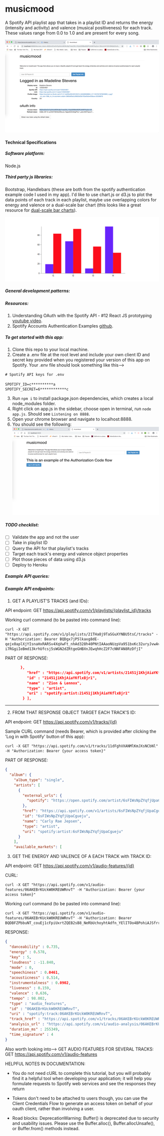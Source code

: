 # musicmood
A Spotify API playlist app that takes in a playlist ID and returns the energy (intensity and activity) and valence (musical positiveness) for each track. These values range from 0.0 to 1.0 and are present for every song.

![screenshot](images/screenshot.png)


#### Technical Specifications

##### Software platform: 
Node.js 
##### Third party js libraries:  
Bootstrap, Handlebars (these are both from the spotify authentication example code I used in my app). I'd like to use chart.js or d3.js to plot the data points of each track in each playlist, maybe use overlapping colors for energy and valence or a dual-scale bar chart (this looks like a great resource for [dual-scale bar charts](https://medium.com/@vaibhavkumar_19430/how-to-create-a-grouped-bar-chart-in-d3-js-232c54f85894)). 

![screenshot](images/screenshot3.png)

##### General development patterns: 

##### Resources:
1. Understanding OAuth with the Spotify API - #12 React JS prototyping [youtube video](https://www.youtube.com/watch?v=f5OLDvwP-Ug).
2. Spotify Accounts Authentication Examples [github](https://github.com/spotify/web-api-auth-examples).

##### To get started with this app:
1. Clone this repo to your local machine.
2. Create a .env file at the root level and include your own client ID and secret key provided when you registered your version of this app on Spotify. Your .env file should look something like this-->
```
# Spotify API keys for .env

SPOTIFY_ID=c**********a
SPOTIFY_SECRET=6************c
```
3. Run ```npm i``` to install package.json dependencies, which creates a local node_modules folder. 
4. Right click on app.js in the sidebar, choose open in terminal, run ```node app.js```. Should see ```Listening on 8888```.
5. Open your chrome browser and navigate to localhost:8888.
6. You should see the following:
![screenshot](images/screenshot2.png)

##### TODO checklist:
- [ ] Validate the app and not the user
- [ ] Take in playlist ID
- [ ] Query the API for that playlist's tracks
- [ ] Target each track's energy and valence object properties 
- [ ] Plot those pieces of data using d3.js
- [ ] Deploy to Heroku
 
##### Example API queries: 

##### Example API endpoints: 

1. GET A PLAYLIST’S TRACKS (and IDs):

API endpoint:
GET https://api.spotify.com/v1/playlists/{playlist_id}/tracks

Working curl command (to be pasted into command line):
```
curl -X GET "https://api.spotify.com/v1/playlists/21THa8j9TaSGuXYNBU5tsC/tracks" -H "Authorization: Bearer BQDgx7jP5lkaxg8dE-qejx0aplXjYIsnaHxRARSv4XqVwFt_nhAd328h40PNtIAAaoNUzpVa951bxKc32uryJvwAvStDoDbP8-i7RGgiIeBmd13krhUfcsj5sWGN2dZRtgeGHBXnJEwqhHcZ2F7cNNFAN8RzDfjI"
```

PART OF RESPONSE:
```json
       },
          "href" : "https://api.spotify.com/v1/artists/21451j1KhjAiaYKflxBjr1",
          "id" : "21451j1KhjAiaYKflxBjr1",
          "name" : "Zion & Lennox",
          "type" : "artist",
          "uri" : "spotify:artist:21451j1KhjAiaYKflxBjr1"
        } ],
```
-----
2. FROM THAT RESPONSE OBJECT TARGET EACH TRACK’S ID:

API endpoint:
GET https://api.spotify.com/v1/tracks/{id}

Sample CURL command (needs Bearer, which is provided after clicking the 'Log in with Spotify' button of this app):
```
curl -X GET "https://api.spotify.com/v1/tracks/11dFghVXANMlKmJXsNCbNl" -H "Authorization: Bearer {your access token}"
```

PART OF RESPONSE: 
```json
{
  "album": {
    "album_type": "single",
    "artists": [
      {
        "external_urls": {
          "spotify": "https://open.spotify.com/artist/6sFIWsNpZYqfjUpaCgueju"
        },
        "href": "https://api.spotify.com/v1/artists/6sFIWsNpZYqfjUpaCgueju",
        "id": "6sFIWsNpZYqfjUpaCgueju",
        "name": "Carly Rae Jepsen",
        "type": "artist",
        "uri": "spotify:artist:6sFIWsNpZYqfjUpaCgueju"
      }
    ],
    "available_markets": [
```

3. GET THE ENERGY AND VALENCE OF A EACH TRACK with TRACK ID:

API endpoint:
GET https://api.spotify.com/v1/audio-features/{id}

CURL:
```
curl -X GET "https://api.spotify.com/v1/audio-features/06AKEBrKUckW0KREUWRnvT" -H "Authorization: Bearer {your access token}"
```

Working curl command (to be pasted into command line):
```
curl -X GET "https://api.spotify.com/v1/audio-features/06AKEBrKUckW0KREUWRnvT" -H "Authorization: Bearer BQDBFZPbbuNT_couEj1cFpiUxrtZQEB2sB8_NeRbUchoyhtAdfn_YElITOo4BPohiAJSfrrtLghlQR7NkBSRzTMTrcYv9pl9QUT5NzvmKqls92A0BxQQ84hpFo8Wt8uE4o2M1xp5dATur7Q11za3LJvPG4pUi4lW&refresh_token=AQD7d1PjBMJ20CBiHkhyoIsw9wtm_Hc5ifgznAMEWS9EeyVPMyds6KUEssG50vcdGQTLqM9B2evhz8GH_REpREK0O6BkaiZWXpTwFzW1MELz9qW5XMRCi4QtYen4cNYalAnPsA"
```

RESPONSE:
```json
{
  "danceability" : 0.735,
  "energy" : 0.578,
  "key" : 5,
  "loudness" : -11.840,
  "mode" : 0,
  "speechiness" : 0.0461,
  "acousticness" : 0.514,
  "instrumentalness" : 0.0902,
  "liveness" : 0.159,
  "valence" : 0.636,
  "tempo" : 98.002,
  "type" : "audio_features",
  "id" : "06AKEBrKUckW0KREUWRnvT",
  "uri" : "spotify:track:06AKEBrKUckW0KREUWRnvT",
  "track_href" : "https://api.spotify.com/v1/tracks/06AKEBrKUckW0KREUWRnvT",
  "analysis_url" : "https://api.spotify.com/v1/audio-analysis/06AKEBrKUckW0KREUWRnvT",
  "duration_ms" : 255349,
  "time_signature" : 4
}
```

Also worth looking into--> GET AUDIO FEATURES FOR SEVERAL TRACKS:
GET https://api.spotify.com/v1/audio-features 


HELPFUL NOTES IN DOCUMENTATION:
- You do not need cURL to complete this tutorial, but you will probably find it a helpful tool when developing your application; it will help you formulate requests to Spotify web services and see the responses they return

- Tokens don't need to be attached to users though, you can use the Client Credentials Flow to generate an access token on behalf of your oauth client, rather than involving a user.

- Road blocks:
DeprecationWarning: Buffer() is deprecated due to security and usability issues. Please use the Buffer.alloc(), Buffer.allocUnsafe(), or Buffer.from() methods instead.


